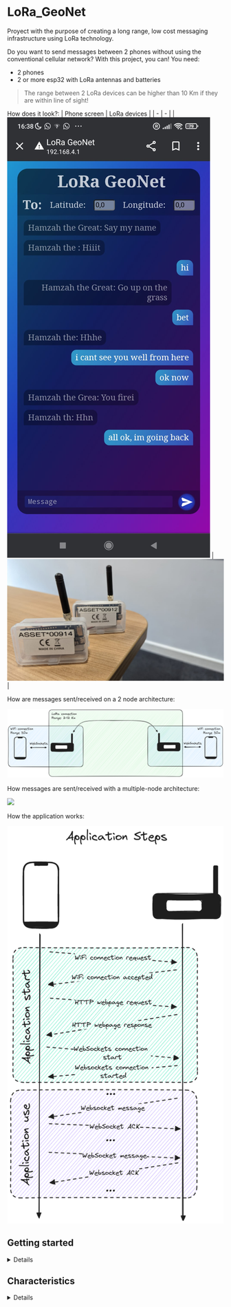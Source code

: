 # LoRa_GeoNet

Proyect with the purpose of creating a long range, low cost messaging infrastructure using LoRa technology.


Do you want to send messages between 2 phones without using the conventional cellular network? With this project, you can! You need:
- 2 phones
- 2 or more esp32 with LoRa antennas and batteries

> The range between 2 LoRa devices can be higher than 10 Km if they are within line of sight!


How does it look?:
| Phone screen | LoRa devices |
| - | - |
| ![](./images/phone_screen.jpeg) | ![](./images/devices.jpeg) |

How are messages sent/received on a 2 node architecture:

![](./images/message_diagram.png)

How messages are sent/received with a multiple-node architecture:

![](./images/multi_node_diagram.png)


How the application works:

![](./images/application_diagram.png)

## Getting started

<details>

### Dependencies

- ESPAsyncWebServer: https://github.com/ESP32Async/ESPAsyncWebServer/
- AsyncTCP: https://github.com/ESP32Async/AsyncTCP
- LoRa: https://github.com/sandeepmistry/arduino-LoRa
- OLED display: https://github.com/ThingPulse/esp8266-oled-ssd1306
- Arduino JSON: https://github.com/bblanchon/ArduinoJson
- QRCodeGenerator: https://github.com/felixerdy/QRCodeGenerator


### Project

The steps required:
1. Download and change the code to fit your devices
2. Compile it and upload it to the boards
3. Set the LoRa devices close to the phones and within line of sight of each other
4. Connect your phone to the WiFi of the closest LoRa device
5. Open your browser and put on the URL the IP or the network router
6. You can now send messages!

This project needs you to create a file `secrets.h` inside the project folder with the content:
```h
#define AP_SSID         ""
#define AP_PASSWORD     ""
```

> To use the loraWsMock (to test the code, not needed to use the project) it is needed to create a symbolic link in that folder to the `secrets.h` file in the project folder. The loraWsMock has Windows symbolic links. It would not work in Linux unless these files are replace with Linux symbolic links

> Note: Tested with the esp32 library version 2.0.0, board TTGO LoRa32-OLED V1 (for LilyGO esp32 LoRa v1.3)

</details>


## Characteristics

<details>

### Positives

- **Long range**: LoRa enables connections between nodes hundreds of kilometers apart
- **Low cost infrastructure**: each node costs around 20$ (battery included)
- **Energy efficient**: node consumption is inferior to traditional switches and routers, it can be powered with a small solar panel and a battery

### Negatives

- **Line of Sight required between nodes**: obstacles may obstruct the signal between 2 nodes. The routing is made so that there are available connections between several nodes so that only one mesh is formed
- **Low bitrate**: LoRa technology has restrictions on the maximum bitrate. In this application, messages have a maximum size of 144 characters in order to abide with the law, although even using 100% of the bandwidth wouldn't allow for traditional network uses like: streaming, VoIP, HTTP websites...etc.
- **Not scalable for thousands of users**: the network may allow dozens of users simultaneously using the infrastructure, but due to the long wireless reach, the noise generated by other users is propagated. Therefore, there is a limit in local users in the availability of the service

</details>
